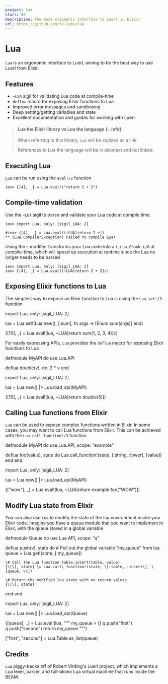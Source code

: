 ```yaml
---
project: lua
stars: 88
description: The most ergomonic interface to Luerl in Elixir
url: https://github.com/tv-labs/lua
---
```


Lua
===

`Lua` is an ergonomic interface to Luerl, aiming to be the best way to use Luerl from Elixir.

Features
--------

-   `~LUA` sigil for validating Lua code at compile-time
-   `deflua` macro for exposing Elixir functions to Lua
-   Improved error messages and sandboxing
-   Deep setting/getting variables and state
-   Excellent documentation and guides for working with Luerl

> #### Lua the Elixir library vs Lua the language {: .info}
> 
> When referring to this library, `Lua` will be stylized as a link.
> 
> References to Lua the language will be in plaintext and not linked.

Executing Lua
-------------

`Lua` can be run using the `eval!/2` function

```
iex> {[4], _} = Lua.eval!("return 2 + 2")
```

Compile-time validation
-----------------------

Use the `~LUA` sigil to parse and validate your Lua code at compile time

```
iex> import Lua, only: [sigil_LUA: 2]

#iex> {[4], _} = Lua.eval!(~LUA[return 2 +])
** (Lua.CompilerException) Failed to compile Lua!
```

Using the `c` modifier transforms your Lua code into a `t:Lua.Chunk.t/0` at compile-time, which will speed up execution at runtime since the Lua no longer needs to be parsed

```
iex> import Lua, only: [sigil_LUA: 2]
iex> {[4], _} = Lua.eval!(~LUA[return 2 + 2]c)
```

Exposing Elixir functions to Lua
--------------------------------

The simplest way to expose an Elixir function to Lua is using the `Lua.set!/3` function

import Lua, only: \[sigil\_LUA: 2\]

lua \= 
  Lua.set!(Lua.new(), \[:sum\], fn args \->
    \[Enum.sum(args)\]
  end)

{\[10\], \_} \= Lua.eval!(lua, ~LUA\[return sum(1, 2, 3, 4)\]c)

For easily expressing APIs, `Lua` provides the `deflua` macro for exposing Elixir functions to Lua

defmodule MyAPI do
  use Lua.API
      
  deflua double(v), do: 2 \* v
end

import Lua, only: \[sigil\_LUA: 2\]
    
lua \= Lua.new() |> Lua.load\_api(MyAPI)

{\[10\], \_} \= Lua.eval!(lua, ~LUA\[return double(5)\])

Calling Lua functions from Elixir
---------------------------------

`Lua` can be used to expose complex functions written in Elixir. In some cases, you may want to call Lua functions from Elixir. This can be achieved with the `Lua.call_function!/3` function

defmodule MyAPI do
  use Lua.API, scope: "example"

  deflua foo(value), state do
    Lua.call\_function!(state, \[:string, :lower\], \[value\])
  end
end

import Lua, only: \[sigil\_LUA: 2\]

lua \= Lua.new() |> Lua.load\_api(MyAPI)

{\["wow"\], \_} \= Lua.eval!(lua, ~LUA\[return example.foo("WOW")\])

Modify Lua state from Elixir
----------------------------

You can also use `Lua` to modify the state of the lua environment inside your Elixir code. Imagine you have a queue module that you want to implement in Elixir, with the queue stored in a global variable

defmodule Queue do
  use Lua.API, scope: "q"
  
  deflua push(v), state do
    \# Pull out the global variable "my\_queue" from lua
    queue \= Lua.get!(state, \[:my\_queue\])
    
    \# Call the Lua function table.insert(table, value)
    {\[\], state} \= Lua.call\_function!(state, \[:table, :insert\], \[queue, v\])
    
    \# Return the modified lua state with no return values
    {\[\], state}
  end
end

import Lua, only: \[sigil\_LUA: 2\]

lua \= Lua.new() |> Lua.load\_api(Queue)

{\[queue\], \_} \=
  Lua.eval!(lua, """
  my\_queue = {}
  q.push("first")
  q.push("second")
  return my\_queue
  """)
  
\["first", "second"\] \= Lua.Table.as\_list(queue)

Credits
-------

`Lua` piggy-backs off of Robert Virding's Luerl project, which implements a Lua lexer, parser, and full-blown Lua virtual machine that runs inside the BEAM.
